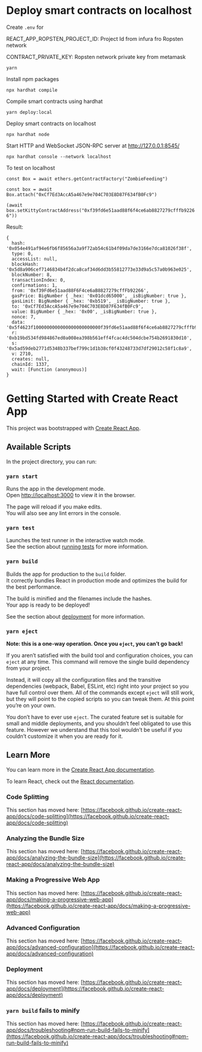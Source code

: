 # Deploy smart contracts on localhost

Create `.env` for

REACT_APP_ROPSTEN_PROJECT_ID: Project Id from infura fro Ropsten network

CONTRACT_PRIVATE_KEY: Ropsten network private key from metamask

`yarn`

Install npm packages

`npx hardhat compile`

Compile smart contracts using hardhat

`yarn deploy:local`

Deploy smart contracts on localhost

`npx hardhat node`

Start HTTP and WebSocket JSON-RPC server at http://127.0.0.1:8545/

`npx hardhat console --network localhost`

To test on localhost

`const Box = await ethers.getContractFactory("ZombieFeeding")`

`const box = await Box.attach("0xCf7Ed3AccA5a467e9e704C703E8D87F634fB0Fc9")`

`(await box.setKittyContractAddress("0xf39fd6e51aad88f6f4ce6ab8827279cfffb92266"))`

Result:
```
{
  hash: '0x054e491af94e6fb6f85656a3a9f72ab54c61b4f09da7de3166e7dca81026f38f',
  type: 0,
  accessList: null,
  blockHash: '0x5d8a906cef7146834b4f2dca8caf34d6dd3b55812773e33d9a5c57a0b963e025',
  blockNumber: 8,
  transactionIndex: 0,
  confirmations: 1,
  from: '0xf39Fd6e51aad88F6F4ce6aB8827279cffFb92266',
  gasPrice: BigNumber { _hex: '0x01dcd65000', _isBigNumber: true },
  gasLimit: BigNumber { _hex: '0xb519', _isBigNumber: true },
  to: '0xCf7Ed3AccA5a467e9e704C703E8D87F634fB0Fc9',
  value: BigNumber { _hex: '0x00', _isBigNumber: true },
  nonce: 7,
  data: '0x5f4623f1000000000000000000000000f39fd6e51aad88f6f4ce6ab8827279cfffb92266',
  r: '0xb19bd534fd984867ed0a008ea398b561eff4fcac4dc504dcbe754b2691830d10',
  s: '0x5ad59deb2771d5348b337bef799c1d1b38cf0f43248733d7df29012c58f1c8a9',
  v: 2710,
  creates: null,
  chainId: 1337,
  wait: [Function (anonymous)]
}
```

# Getting Started with Create React App

This project was bootstrapped with [Create React App](https://github.com/facebook/create-react-app).

## Available Scripts

In the project directory, you can run:

### `yarn start`

Runs the app in the development mode.\
Open [http://localhost:3000](http://localhost:3000) to view it in the browser.

The page will reload if you make edits.\
You will also see any lint errors in the console.

### `yarn test`

Launches the test runner in the interactive watch mode.\
See the section about [running tests](https://facebook.github.io/create-react-app/docs/running-tests) for more information.

### `yarn build`

Builds the app for production to the `build` folder.\
It correctly bundles React in production mode and optimizes the build for the best performance.

The build is minified and the filenames include the hashes.\
Your app is ready to be deployed!

See the section about [deployment](https://facebook.github.io/create-react-app/docs/deployment) for more information.

### `yarn eject`

**Note: this is a one-way operation. Once you `eject`, you can’t go back!**

If you aren’t satisfied with the build tool and configuration choices, you can `eject` at any time. This command will remove the single build dependency from your project.

Instead, it will copy all the configuration files and the transitive dependencies (webpack, Babel, ESLint, etc) right into your project so you have full control over them. All of the commands except `eject` will still work, but they will point to the copied scripts so you can tweak them. At this point you’re on your own.

You don’t have to ever use `eject`. The curated feature set is suitable for small and middle deployments, and you shouldn’t feel obligated to use this feature. However we understand that this tool wouldn’t be useful if you couldn’t customize it when you are ready for it.

## Learn More

You can learn more in the [Create React App documentation](https://facebook.github.io/create-react-app/docs/getting-started).

To learn React, check out the [React documentation](https://reactjs.org/).

### Code Splitting

This section has moved here: [https://facebook.github.io/create-react-app/docs/code-splitting](https://facebook.github.io/create-react-app/docs/code-splitting)

### Analyzing the Bundle Size

This section has moved here: [https://facebook.github.io/create-react-app/docs/analyzing-the-bundle-size](https://facebook.github.io/create-react-app/docs/analyzing-the-bundle-size)

### Making a Progressive Web App

This section has moved here: [https://facebook.github.io/create-react-app/docs/making-a-progressive-web-app](https://facebook.github.io/create-react-app/docs/making-a-progressive-web-app)

### Advanced Configuration

This section has moved here: [https://facebook.github.io/create-react-app/docs/advanced-configuration](https://facebook.github.io/create-react-app/docs/advanced-configuration)

### Deployment

This section has moved here: [https://facebook.github.io/create-react-app/docs/deployment](https://facebook.github.io/create-react-app/docs/deployment)

### `yarn build` fails to minify

This section has moved here: [https://facebook.github.io/create-react-app/docs/troubleshooting#npm-run-build-fails-to-minify](https://facebook.github.io/create-react-app/docs/troubleshooting#npm-run-build-fails-to-minify)
